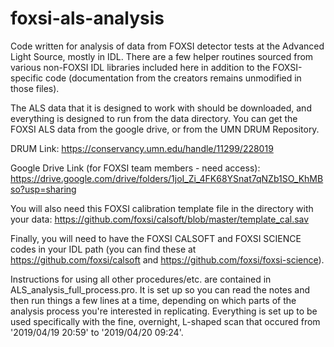 # foxsi-als-analysis
Code written for analysis of data from FOXSI detector tests at the Advanced Light Source, mostly in IDL. There are a few helper routines sourced from various non-FOXSI IDL libraries included here in addition to the FOXSI-specific code (documentation from the creators remains unmodified in those files).

The ALS data that it is designed to work with should be downloaded, and everything is designed to run from the data directory. You can get the FOXSI ALS data from the google drive, or from the UMN DRUM Repository. 

DRUM Link: https://conservancy.umn.edu/handle/11299/228019 

Google Drive Link (for FOXSI team members - need access): https://drive.google.com/drive/folders/1joI_Zi_4FK68YSnat7qNZb1SO_KhMBso?usp=sharing 

You will also need this FOXSI calibration template file in the directory with your data: https://github.com/foxsi/calsoft/blob/master/template_cal.sav

Finally, you will need to have the FOXSI CALSOFT and FOXSI SCIENCE codes in your IDL path (you can find these at https://github.com/foxsi/calsoft and https://github.com/foxsi/foxsi-science). 

Instructions for using all other procedures/etc. are contained in ALS_analysis_full_process.pro. It is set up so you can read the notes and then run things a few lines at a time, depending on which parts of the analysis process you're interested in replicating. Everything is set up to be used specifically with the fine, overnight, L-shaped scan that occured from '2019/04/19 20:59' to '2019/04/20 09:24'. 

